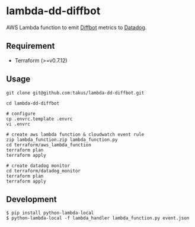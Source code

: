 # lambda-dd-diffbot

AWS Lambda function to emit [Diffbot](https://www.diffbot.com/) metrics to [Datadog](https://app.datadoghq.com/).

## Requirement

- Terraform (>=v0.7.12)

## Usage

```
git clone git@github.com:takus/lambda-dd-diffbot.git

cd lambda-dd-diffbot

# configure
cp .envrc.template .envrc
vi .envrc

# create aws lambda function & cloudwatch event rule
zip lambda_function.zip lambda_function.py
cd terraform/aws_lambda_function
terraform plan
terraform apply

# create datadog monitor
cd terraform/datadog_monitor
terraform plan
terraform apply
```

## Development

```
$ pip install python-lambda-local
$ python-lambda-local -f lambda_handler lambda_function.py event.json
```
